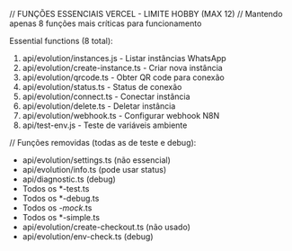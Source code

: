 // FUNÇÕES ESSENCIAIS VERCEL - LIMITE HOBBY (MAX 12)
// Mantendo apenas 8 funções mais críticas para funcionamento

Essential functions (8 total):
1. api/evolution/instances.js - Listar instâncias WhatsApp
2. api/evolution/create-instance.ts - Criar nova instância
3. api/evolution/qrcode.ts - Obter QR code para conexão
4. api/evolution/status.ts - Status de conexão
5. api/evolution/connect.ts - Conectar instância
6. api/evolution/delete.ts - Deletar instância
7. api/evolution/webhook.ts - Configurar webhook N8N
8. api/test-env.js - Teste de variáveis ambiente

// Funções removidas (todas as de teste e debug):
- api/evolution/settings.ts (não essencial)
- api/evolution/info.ts (pode usar status)
- api/diagnostic.ts (debug)
- Todos os *-test.ts
- Todos os *-debug.ts
- Todos os *-mock*.ts
- Todos os *-simple.ts
- api/evolution/create-checkout.ts (não usado)
- api/evolution/env-check.ts (debug)
